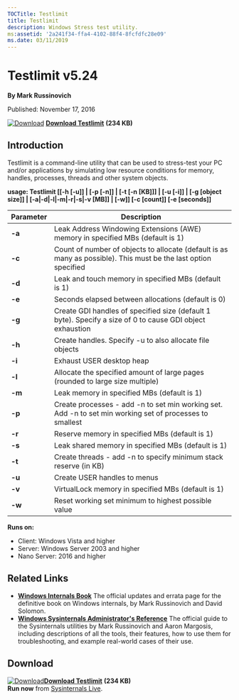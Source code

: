 ```yaml
--- 
TOCTitle: Testlimit
title: Testlimit
description: Windows Stress test utility.
ms:assetid: '2a241f34-ffa4-4102-88f4-8fcfdfc28e09'
ms.date: 03/11/2019
---
```


Testlimit v5.24
==============

**By Mark Russinovich**

Published: November 17, 2016

[![Download](/media/landing/sysinternals/download_sm.png)](https://download.sysinternals.com/files/Testlimit.zip) [**Download Testlimit**](https://download.sysinternals.com/files/Testlimit.zip) **(234 KB)**


## Introduction

Testlimit is a command-line utility that can be used to stress-test 
your PC and/or applications by simulating low resource conditions for 
memory, handles, processes, threads and other system objects. 


**usage: Testlimit
 [[-h [-u]] | [-p [-n]] | [-t [-n [KB]]] | [-u [-i]] | [-g [object size]] | [-a|-d|-l|-m|-r|-s|-v [MB]] | [-w]] [-c [count]] [-e [seconds]]**


|Parameter  |Description  |
|---------|---------|
|  **-a**      |       Leak Address Windowing Extensions (AWE) memory in specified MBs (default is 1)|
|  **-c**      |       Count of number of objects to allocate (default is as many as possible). This must be the last option specified|
|  **-d**      |       Leak and touch memory in specified MBs (default is 1)|
|  **-e**      |       Seconds elapsed between allocations (default is 0)|
|  **-g**      |       Create GDI handles of specified size (default 1 byte). Specify a size of 0 to cause GDI object exhaustion|
|  **-h**      |       Create handles. Specify -u to also allocate file objects|
|  **-i**      |       Exhaust USER desktop heap|
|  **-l**      |       Allocate the specified amount of large pages (rounded to large size multiple)|
|  **-m**      |       Leak memory in specified MBs (default is 1)|
|  **-p**      |       Create processes - add -n to set min working set. Add -n to set min working set of processes to smallest|
|  **-r**      |       Reserve memory in specified MBs (default is 1)|
|  **-s**      |       Leak shared memory in specified MBs (default is 1)|
|  **-t**      |       Create threads - add -n to specify minimum stack reserve (in KB)|
|  **-u**      |       Create USER handles to menus|
|  **-v**      |       VirtualLock memory in specified MBs (default is 1)|
|  **-w**      |       Reset working set minimum to highest possible value|

**Runs on:**

-   Client: Windows Vista and higher
-   Server: Windows Server 2003 and higher
-   Nano Server: 2016 and higher

## Related Links

-   [**Windows Internals Book**](~/learn/windows-internals.md)  The official updates and errata page for the definitive book on
    Windows internals, by Mark Russinovich and David Solomon.
-   [**Windows Sysinternals Administrator's Reference**](~/learn/troubleshooting-book.md)  The
    official guide to the Sysinternals utilities by Mark Russinovich and
    Aaron Margosis, including descriptions of all the tools, their
    features, how to use them for troubleshooting, and example
    real-world cases of their use.

## Download

[![Download](/media/landing/sysinternals/download_sm.png)](https://download.sysinternals.com/files/TestLimit.zip)[**Download Testlimit**](https://download.sysinternals.com/files/Testlimit.zip) **(234 KB)**  
**Run now** from [Sysinternals Live](https://live.sysinternals.com/Testlimit.exe).




